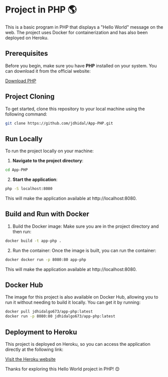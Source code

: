 # Project in PHP 🌎

This is a basic program in PHP that displays a "Hello World" message on the web. The project uses Docker for containerization and has also been deployed on Heroku.

## Prerequisites

Before you begin, make sure you have **PHP** installed on your system. You can download it from the official website:

[Download PHP](https://www.php.net)

## Project Cloning

To get started, clone this repository to your local machine using the following command:

```bash
git clone https://github.com/jdhidal/App-PHP.git
```

## Run Locally

To run the project locally on your machine:

1. **Navigate to the project directory**:
```bash
cd App-PHP
```

2. **Start the application**:
```bash
php -S localhost:8080
```
This will make the application available at http://localhost:8080.

## Build and Run with Docker

1. Build the Docker image: Make sure you are in the project directory and then run:
```bash
docker build -t app-php .
```

2. Run the container: Once the image is built, you can run the container:
```bash
docker docker run -p 8080:80 app-php
```
This will make the application available at http://localhost:8080.

## Docker Hub

The image for this project is also available on Docker Hub, allowing you to run it without needing to build it locally. You can get it by running:

```bash
docker pull jdhidalgo673/app-php:latest
docker run -p 8080:80 jdhidalgo673/app-php:latest
```

## Deployment to Heroku

This project is deployed on Heroku, so you can access the application directly at the following link:

[Visit the Heroku website](https://app-php-d4fa4eabf2f1.herokuapp.com/)


Thanks for exploring this Hello World project in PHP! 😊